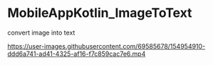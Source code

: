 # MobileAppKotlin_ImageToText
convert image into text 


https://user-images.githubusercontent.com/69585678/154954910-ddd6a741-ad41-4325-af16-f7c859cac7e6.mp4

